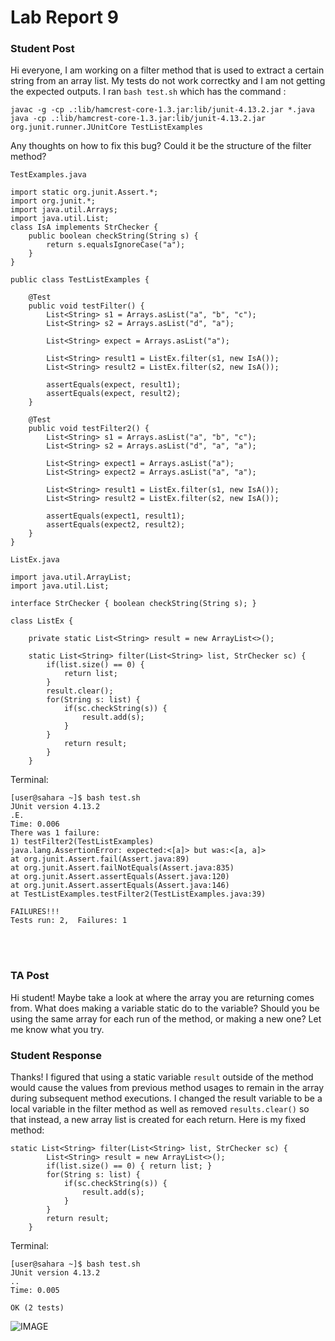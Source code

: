 # Lab Report 9

### Student Post

Hi everyone,
I am working on a filter method that is used to extract a certain string from an array list. My tests do not work correctky and I am not getting the expected outputs. I ran ```bash test.sh``` which has the command :
```
javac -g -cp .:lib/hamcrest-core-1.3.jar:lib/junit-4.13.2.jar *.java
java -cp .:lib/hamcrest-core-1.3.jar:lib/junit-4.13.2.jar org.junit.runner.JUnitCore TestListExamples
```
Any thoughts on how to fix this bug? Could it be the structure of the filter method?

```TestExamples.java```
```
import static org.junit.Assert.*; 
import org.junit.*; 
import java.util.Arrays; 
import java.util.List; 
class IsA implements StrChecker {
    public boolean checkString(String s) { 
        return s.equalsIgnoreCase("a"); 
    }
}

public class TestListExamples { 
    
    @Test 
    public void testFilter() { 
        List<String> s1 = Arrays.asList("a", "b", "c"); 
        List<String> s2 = Arrays.asList("d", "a"); 
        
        List<String> expect = Arrays.asList("a"); 
        
        List<String> result1 = ListEx.filter(s1, new IsA()); 
        List<String> result2 = ListEx.filter(s2, new IsA()); 
        
        assertEquals(expect, result1); 
        assertEquals(expect, result2); 
    } 
    
    @Test 
    public void testFilter2() {
        List<String> s1 = Arrays.asList("a", "b", "c"); 
        List<String> s2 = Arrays.asList("d", "a", "a"); 
        
        List<String> expect1 = Arrays.asList("a"); 
        List<String> expect2 = Arrays.asList("a", "a"); 
        
        List<String> result1 = ListEx.filter(s1, new IsA());
        List<String> result2 = ListEx.filter(s2, new IsA()); 
        
        assertEquals(expect1, result1); 
        assertEquals(expect2, result2); 
    }
}
```
```ListEx.java```
```
import java.util.ArrayList;
import java.util.List;

interface StrChecker { boolean checkString(String s); } 

class ListEx {
    
    private static List<String> result = new ArrayList<>(); 
    
    static List<String> filter(List<String> list, StrChecker sc) {
        if(list.size() == 0) { 
            return list; 
        }
        result.clear();
        for(String s: list) {
            if(sc.checkString(s)) {
                result.add(s);
            }
        }
            return result;
        }  
    }
```
Terminal:
```
[user@sahara ~]$ bash test.sh
JUnit version 4.13.2
.E.
Time: 0.006
There was 1 failure:
1) testFilter2(TestListExamples)
java.lang.AssertionError: expected:<[a]> but was:<[a, a]>
at org.junit.Assert.fail(Assert.java:89)
at org.junit.Assert.failNotEquals(Assert.java:835)
at org.junit.Assert.assertEquals(Assert.java:120)
at org.junit.Assert.assertEquals(Assert.java:146)
at TestListExamples.testFilter2(TestListExamples.java:39)

FAILURES!!!
Tests run: 2,  Failures: 1
```
<br> </br>
### TA Post
Hi student! Maybe take a look at where the array you are returning comes from. What does making a variable static do to the variable? Should you be using the same array for each run of the method, or making a new one? Let me know what you try.

### Student Response
Thanks! I figured that using a static variable ```result``` outside of the method would cause the values from previous method usages to remain in the array during subsequent method executions. I changed the result variable to be a local variable in the filter method as well as removed ```results.clear()``` so that instead, a new array list is created for each return. Here is my fixed method:
```
static List<String> filter(List<String> list, StrChecker sc) {
        List<String> result = new ArrayList<>();
        if(list.size() == 0) { return list; }
        for(String s: list) {
            if(sc.checkString(s)) {
                result.add(s);
            }
        }
        return result;
    }
```
Terminal:
```
[user@sahara ~]$ bash test.sh
JUnit version 4.13.2
..
Time: 0.005

OK (2 tests)
```
![IMAGE](directorylab9.png)
